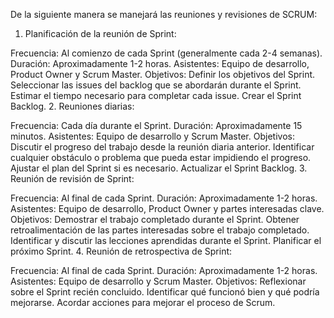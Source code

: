 
De la siguiente manera se manejará las reuniones y revisiones de SCRUM:

1. Planificación de la reunión de Sprint:

Frecuencia: Al comienzo de cada Sprint (generalmente cada 2-4 semanas).
Duración: Aproximadamente 1-2 horas.
Asistentes: Equipo de desarrollo, Product Owner y Scrum Master.
Objetivos:
Definir los objetivos del Sprint.
Seleccionar las issues del backlog que se abordarán durante el Sprint.
Estimar el tiempo necesario para completar cada issue.
Crear el Sprint Backlog.
2. Reuniones diarias:

Frecuencia: Cada día durante el Sprint.
Duración: Aproximadamente 15 minutos.
Asistentes: Equipo de desarrollo y Scrum Master.
Objetivos:
Discutir el progreso del trabajo desde la reunión diaria anterior.
Identificar cualquier obstáculo o problema que pueda estar impidiendo el progreso.
Ajustar el plan del Sprint si es necesario.
Actualizar el Sprint Backlog.
3. Reunión de revisión de Sprint:

Frecuencia: Al final de cada Sprint.
Duración: Aproximadamente 1-2 horas.
Asistentes: Equipo de desarrollo, Product Owner y partes interesadas clave.
Objetivos:
Demostrar el trabajo completado durante el Sprint.
Obtener retroalimentación de las partes interesadas sobre el trabajo completado.
Identificar y discutir las lecciones aprendidas durante el Sprint.
Planificar el próximo Sprint.
4. Reunión de retrospectiva de Sprint:

Frecuencia: Al final de cada Sprint.
Duración: Aproximadamente 1-2 horas.
Asistentes: Equipo de desarrollo y Scrum Master.
Objetivos:
Reflexionar sobre el Sprint recién concluido.
Identificar qué funcionó bien y qué podría mejorarse.
Acordar acciones para mejorar el proceso de Scrum.
